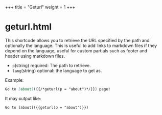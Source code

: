+++
title = "Geturl"
weight = 1
+++
# geturl.html
This shortcode allows you to retrieve the URL specified by the path and optionally the language. This is useful to add links to markdown files if they depend on the language, useful for custom partials such as footer and header using markdown files.
- `p`(string) required: The path to retrieve.
- `lang`(string) optional: the language to get as.

Example:
```markdown
Go to [about]({{/*geturl(p = "about")*/}}) page!
```
It may output like:
```text
Go to [about]({{geturl(p = "about")}})
```